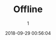 ---
index: 5032
title: "Offline"
subtitle: ""
author: 1
date: "2018-09-29 00:56:04"
date_gmt: "2018-09-28 22:56:04"
excerpt: ""
content: "<p>Your Device is not connected to the Internet. Please re-connect so you can discover new pages on our website again.</p>\r\n\r\n<p>Greetings,</p>\r\n\r\n<p>The ArtKids Boardmembers</p>"
status: "publish"
comment_status: "closed"
name: "offline"
modified: "2018-09-29 01:01:55"
modified_gmt: "2018-09-28 23:01:55"
content_filtered: ""
parent: 0
guid: "https://www.artkidsfoundation.org/?page_id=5032"
type: "page"
comment_count: 0
categories: []
tags: []
---